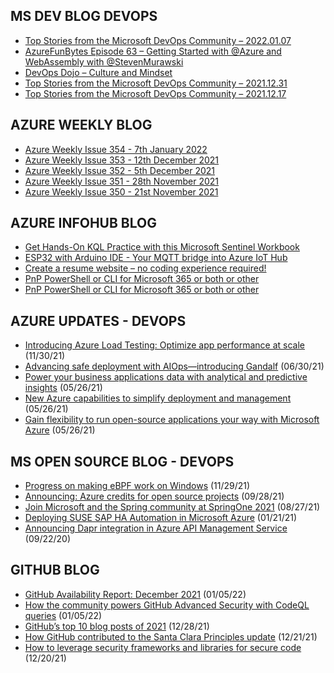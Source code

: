 ## MS DEV BLOG DEVOPS 

<!-- DEVBLOGDEVOPS:START -->
- [Top Stories from the Microsoft DevOps Community – 2022.01.07](https://devblogs.microsoft.com/devops/top-stories-from-the-microsoft-devops-community-2022-01-07/)
- [AzureFunBytes Episode 63 – Getting Started with @Azure and WebAssembly with @StevenMurawski](https://devblogs.microsoft.com/devops/azurefunbytes-episode-63-getting-started-with-azure-and-webassembly-with-stevenmurawski/)
- [DevOps Dojo – Culture and Mindset](https://devblogs.microsoft.com/devops/devops-dojo-culture-and-mindset/)
- [Top Stories from the Microsoft DevOps Community – 2021.12.31](https://devblogs.microsoft.com/devops/top-stories-from-the-microsoft-devops-community-2021-12-31/)
- [Top Stories from the Microsoft DevOps Community – 2021.12.17](https://devblogs.microsoft.com/devops/top-stories-from-the-microsoft-devops-community-2021-12-17/)
<!-- DEVBLOGDEVOPS:END -->


## AZURE WEEKLY BLOG

<!-- AZUREWEEKLY:START -->
- [Azure Weekly Issue 354 - 7th January 2022](https://azureweekly.info/issue-354.html)
- [Azure Weekly Issue 353 - 12th December 2021](https://azureweekly.info/issue-353.html)
- [Azure Weekly Issue 352 - 5th December 2021](https://azureweekly.info/issue-352.html)
- [Azure Weekly Issue 351 - 28th November 2021](https://azureweekly.info/issue-351.html)
- [Azure Weekly Issue 350 - 21st November 2021](https://azureweekly.info/issue-350.html)
<!-- AZUREWEEKLY:END -->

## AZURE INFOHUB BLOG 

<!-- AZUREINFOHUB:START -->
- [Get Hands-On KQL Practice with this Microsoft Sentinel Workbook](https://techcommunity.microsoft.com/t5/microsoft-sentinel-blog/get-hands-on-kql-practice-with-this-microsoft-sentinel-workbook/ba-p/3055600)
- [ESP32 with Arduino IDE - Your MQTT bridge into Azure IoT Hub](https://techcommunity.microsoft.com/t5/internet-of-things-blog/esp32-with-arduino-ide-your-mqtt-bridge-into-azure-iot-hub/ba-p/3052128)
- [Create a resume website – no coding experience required!](https://techcommunity.microsoft.com/t5/educator-developer-blog/create-a-resume-website-no-coding-experience-required/ba-p/3056672)
- [PnP PowerShell or CLI for Microsoft 365 or both or other](https://techcommunity.microsoft.com/t5/microsoft-365-pnp-blog/pnp-powershell-or-cli-for-microsoft-365-or-both-or-other/ba-p/3055126)
- [PnP PowerShell or CLI for Microsoft 365 or both or other](https://techcommunity.microsoft.com/t5/microsoft-365-pnp-blog/pnp-powershell-or-cli-for-microsoft-365-or-both-or-other/ba-p/3055126)
<!-- AZUREINFOHUB:END -->


## AZURE UPDATES - DEVOPS 

<!-- AZUREUPDATES:START -->

 - [Introducing Azure Load Testing: Optimize app performance at scale](https://azure.microsoft.com/blog/introducing-azure-load-testing-optimize-app-performance-at-scale/) (11/30/21)
 - [Advancing safe deployment with AIOps—introducing Gandalf](https://azure.microsoft.com/blog/advancing-safe-deployment-with-aiops-introducing-gandalf/) (06/30/21)
 - [Power your business applications data with analytical and predictive insights](https://azure.microsoft.com/blog/power-your-business-applications-data-with-analytical-and-predictive-insights/) (05/26/21)
 - [New Azure capabilities to simplify deployment and management](https://azure.microsoft.com/blog/new-azure-capabilities-to-simplify-deployment-and-management/) (05/26/21)
 - [Gain flexibility to run open-source applications your way with Microsoft Azure](https://azure.microsoft.com/blog/gain-flexibility-to-run-open-source-applications-your-way-with-microsoft-azure/) (05/26/21)
<!-- AZUREUPDATES:END -->


## MS OPEN SOURCE BLOG - DEVOPS 

<!-- MSOPENSOURCEBLOG:START -->

 - [Progress on making eBPF work on Windows](https://cloudblogs.microsoft.com/opensource/2021/11/29/progress-on-making-ebpf-work-on-windows/) (11/29/21)
 - [Announcing: Azure credits for open source projects](https://cloudblogs.microsoft.com/opensource/2021/09/28/announcing-azure-credits-for-open-source-projects/) (09/28/21)
 - [Join Microsoft and the Spring community at SpringOne 2021](https://cloudblogs.microsoft.com/opensource/2021/08/27/join-microsoft-and-the-spring-community-at-springone-2021/) (08/27/21)
 - [Deploying SUSE SAP HA Automation in Microsoft Azure](https://cloudblogs.microsoft.com/opensource/2021/01/21/deploying-suse-sap-ha-automation-in-microsoft-azure/) (01/21/21)
 - [Announcing Dapr integration in Azure API Management Service](https://cloudblogs.microsoft.com/opensource/2020/09/22/announcing-dapr-integration-azure-api-management-service-apim/) (09/22/20)
<!-- MSOPENSOURCEBLOG:END -->


## GITHUB BLOG


<!-- GITHUB:START -->

 - [GitHub Availability Report: December 2021](https://github.blog/2022-01-05-github-availability-report-december-2021/) (01/05/22)
 - [How the community powers GitHub Advanced Security with CodeQL queries](https://github.blog/2022-01-05-how-the-community-powers-github-advanced-security-with-codeql-queries/) (01/05/22)
 - [GitHub’s top 10 blog posts of 2021](https://github.blog/2021-12-28-githubs-top-10-blog-posts-of-2021/) (12/28/21)
 - [How GitHub contributed to the Santa Clara Principles update](https://github.blog/2021-12-21-how-github-contributed-santa-clara-principles-update/) (12/21/21)
 - [How to leverage security frameworks and libraries for secure code](https://github.blog/2021-12-20-how-to-leverage-security-frameworks-and-libraries-for-secure-code/) (12/20/21)
<!-- GITHUB:END -->

